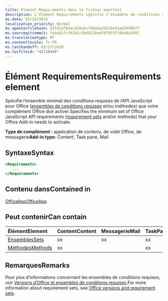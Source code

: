```yaml
---
title: Élément Requirements dans le fichier manifest
description: L’élément Requirements spécifie l’ensemble de conditions requises minimum et les méthodes nécessaires à l’activation de votre complément Office.
ms.date: 03/19/2019
localization_priority: Normal
ms.openlocfilehash: a3f41a763ec820a6c766e6a32b26e55ad34996f7
ms.sourcegitcommit: fa4e81fcf41b1c39d5516edf078f3ffdbd4a3997
ms.translationtype: MT
ms.contentlocale: fr-FR
ms.lasthandoff: 03/17/2020
ms.locfileid: "42720448"
---
```

# <a name="requirements-element"></a><span data-ttu-id="9edb8-103">Élément Requirements</span><span class="sxs-lookup"><span data-stu-id="9edb8-103">Requirements element</span></span>

<span data-ttu-id="9edb8-104">Spécifie l’ensemble minimal des conditions requises de l’API JavaScript pour Office ([ensembles de conditions requises](../../develop/office-versions-and-requirement-sets.md#specify-office-hosts-and-requirement-sets) et/ou méthodes) que votre complément Office doit activer.</span><span class="sxs-lookup"><span data-stu-id="9edb8-104">Specifies the minimum set of Office JavaScript API requirements ([requirement sets](../../develop/office-versions-and-requirement-sets.md#specify-office-hosts-and-requirement-sets) and/or methods) that your Office Add-in needs to activate.</span></span>

<span data-ttu-id="9edb8-105">**Type de complément :** application de contenu, de volet Office, de messagerie</span><span class="sxs-lookup"><span data-stu-id="9edb8-105">**Add-in type:** Content, Task pane, Mail</span></span>

## <a name="syntax"></a><span data-ttu-id="9edb8-106">Syntaxe</span><span class="sxs-lookup"><span data-stu-id="9edb8-106">Syntax</span></span>

```XML
<Requirements>
   ...
</Requirements>
```

## <a name="contained-in"></a><span data-ttu-id="9edb8-107">Contenu dans</span><span class="sxs-lookup"><span data-stu-id="9edb8-107">Contained in</span></span>

[<span data-ttu-id="9edb8-108">OfficeApp</span><span class="sxs-lookup"><span data-stu-id="9edb8-108">OfficeApp</span></span>](officeapp.md)

## <a name="can-contain"></a><span data-ttu-id="9edb8-109">Peut contenir</span><span class="sxs-lookup"><span data-stu-id="9edb8-109">Can contain</span></span>

|<span data-ttu-id="9edb8-110">**Élément**</span><span class="sxs-lookup"><span data-stu-id="9edb8-110">**Element**</span></span>|<span data-ttu-id="9edb8-111">**Content**</span><span class="sxs-lookup"><span data-stu-id="9edb8-111">**Content**</span></span>|<span data-ttu-id="9edb8-112">**Messagerie**</span><span class="sxs-lookup"><span data-stu-id="9edb8-112">**Mail**</span></span>|<span data-ttu-id="9edb8-113">**TaskPane**</span><span class="sxs-lookup"><span data-stu-id="9edb8-113">**TaskPane**</span></span>|
|:-----|:-----|:-----|:-----|
|[<span data-ttu-id="9edb8-114">Ensembles</span><span class="sxs-lookup"><span data-stu-id="9edb8-114">Sets</span></span>](sets.md)|<span data-ttu-id="9edb8-115">x</span><span class="sxs-lookup"><span data-stu-id="9edb8-115">x</span></span>|<span data-ttu-id="9edb8-116">x</span><span class="sxs-lookup"><span data-stu-id="9edb8-116">x</span></span>|<span data-ttu-id="9edb8-117">x</span><span class="sxs-lookup"><span data-stu-id="9edb8-117">x</span></span>|
|[<span data-ttu-id="9edb8-118">Méthodes</span><span class="sxs-lookup"><span data-stu-id="9edb8-118">Methods</span></span>](methods.md)|<span data-ttu-id="9edb8-119">x</span><span class="sxs-lookup"><span data-stu-id="9edb8-119">x</span></span>||<span data-ttu-id="9edb8-120">x</span><span class="sxs-lookup"><span data-stu-id="9edb8-120">x</span></span>|

## <a name="remarks"></a><span data-ttu-id="9edb8-121">Remarques</span><span class="sxs-lookup"><span data-stu-id="9edb8-121">Remarks</span></span>

<span data-ttu-id="9edb8-122">Pour plus d’informations concernant les ensembles de conditions requises, voir [Versions d’Office et ensembles de conditions requises](../../develop/office-versions-and-requirement-sets.md).</span><span class="sxs-lookup"><span data-stu-id="9edb8-122">For more information about requirement sets, see [Office versions and requirement sets](../../develop/office-versions-and-requirement-sets.md).</span></span>
